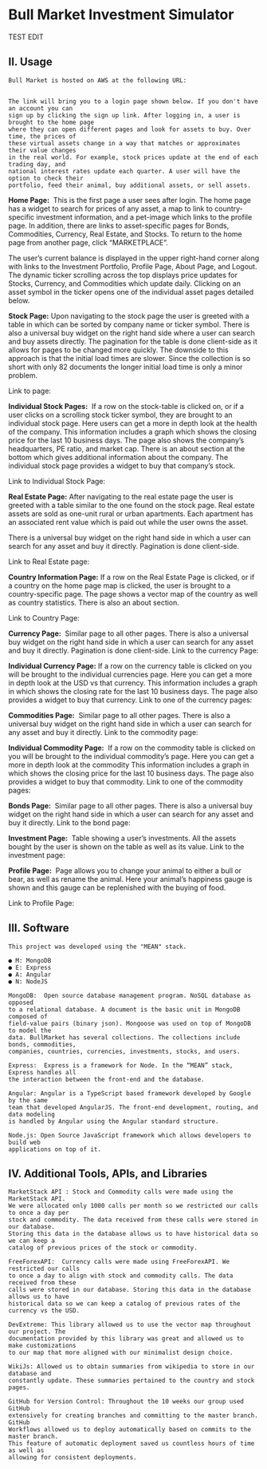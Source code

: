 # Bull Market Investment Simulator

TEST EDIT

## II. Usage

```
Bull Market is hosted on AWS at the following URL:


The link will bring you to a login page shown below. If you don't have an account you can
sign up by clicking the sign up link. After logging in, a user is brought to the home page
where they can open different pages and look for assets to buy. Over time, the prices of
these virtual assets change in a way that matches or approximates their value changes
in the real world. For example, stock prices update at the end of each trading day, and
national interest rates update each quarter. A user will have the option to check their
portfolio, feed their animal, buy additional assets, or sell assets.
```

**Home Page:** ​ This is the first page a user sees after login. The home page has a widget
to search for prices of any asset, a map to link to country-specific investment
information, and a pet-image which links to the profile page. In addition, there are links to
asset-specific pages for Bonds, Commodities, Currency, Real Estate, and Stocks. To
return to the home page from another page, click “MARKETPLACE”.

The user’s current balance is displayed in the upper right-hand corner along with links to
the Investment Portfolio, Profile Page, About Page, and Logout. The dynamic ticker
scrolling across the top displays price updates for Stocks, Currency, and Commodities
which update daily. Clicking on an asset symbol in the ticker opens one of the individual
asset pages detailed below.


**Stock Page:** ​Upon navigating to the stock page the user is greeted with a table in which
can be sorted by company name or ticker symbol. There is also a universal buy widget
on the right hand side where a user can search and buy assets directly. The pagination
for the table is done client-side as it allows for pages to be changed more quickly. The
downside to this approach is that the initial load times are slower. Since the collection is
so short with only 82 documents the longer initial load time is only a minor problem.

Link to page:

**Individual Stock Pages:** ​ If a row on the stock-table is clicked on, or if a user clicks on a
scrolling stock ticker symbol, they are brought to an individual stock page. Here users
can get a more in depth look at the health of the company. This information includes a
graph which shows the closing price for the last 10 business days. The page also shows
the company’s headquarters, PE ratio, and market cap. There is an about section at the
bottom which gives additional information about the company. The individual stock page
provides a widget to buy that company’s stock.

Link to Individual Stock Page:


**Real Estate Page:** ​After navigating to the real estate page the user is greeted with a
table similar to the one found on the stock page. Real estate assets are sold as one-unit
rural or urban apartments. Each apartment has an associated rent value which is paid
out while the user owns the asset.

There is a universal buy widget on the right hand side in which a user can search for any
asset and buy it directly. Pagination is done client-side.

Link to Real Estate page:


**Country Information Page:** ​If a row on the Real Estate Page is clicked, or if a country
on the home page map is clicked, the user is brought to a country-specific page. The
page shows a vector map of the country as well as country statistics. There is also an
about section.

Link to Country Page:



**Currency Page:** ​ Similar page to all other pages. There is also a universal buy widget on
the right hand side in which a user can search for any asset and buy it directly.
Pagination is done client-side. Link to the currency Page:


**Individual Currency Page:** ​If a row on the currency table is clicked on you will be
brought to the individual currencies page. Here you can get a more in depth look at the
USD vs that currency. This information includes a graph in which shows the closing rate
for the last 10 business days. The page also provides a widget to buy that currency. Link
to one of the currency pages:


**Commodities Page:** ​ Similar page to all other pages. There is also a universal buy
widget on the right hand side in which a user can search for any asset and buy it directly.
Link to the commodity page:


**Individual Commodity Page:** ​ If a row on the commodity table is clicked on you will be
brought to the individual commodity’s page. Here you can get a more in depth look at the
commodity This information includes a graph in which shows the closing price for the last
10 business days. The page also provides a widget to buy that commodity. Link to one
of the commodity pages:

**Bonds Page:** ​ Similar page to all other pages. There is also a universal buy widget on
the right hand side in which a user can search for any asset and buy it directly. Link to
the bond page:

**Investment Page:** ​ Table showing a user’s investments. All the assets bought by the
user is shown on the table as well as its value. Link to the investment page:

**Profile Page:** ​ Page allows you to change your animal to either a bull or bear, as well as
rename the animal. Here your animal’s happiness gauge is shown and this gauge can
be replenished with the buying of food.

Link to Profile Page:


## III. Software

```
This project was developed using the "MEAN" stack.
```
```
● M: MongoDB
● E: Express
● A: Angular
● N: NodeJS
```
```
MongoDB: ​ Open source database management program. NoSQL database as opposed
to a relational database. A document is the basic unit in MongoDB composed of
field-value pairs (binary json). Mongoose was used on top of MongoDB to model the
data. BullMarket has several collections. The collections include bonds, commodities,
companies, countries, currencies, investments, stocks, and users.
```
```
Express: ​ Express is a framework for Node. In the “MEAN” stack, Express handles all
the interaction between the front-end and the database.
```
```
Angular: ​Angular is a TypeScript based framework developed by Google by the same
team that developed AngularJS. The front-end development, routing, and data modeling
is handled by Angular using the Angular standard structure.
```
```
Node.js: ​Open Source JavaScript framework which allows developers to build web
applications on top of it.
```
## IV. Additional Tools, APIs, and Libraries

```
MarketStack API ​: Stock and Commodity calls were made using the MarketStack API.
We were allocated only 1000 calls per month so we restricted our calls to once a day per
stock and commodity. The data received from these calls were stored in our database.
Storing this data in the database allows us to have historical data so we can keep a
catalog of previous prices of the stock or commodity.
```
```
FreeForexAPI: ​ Currency calls were made using FreeForexAPI. We restricted our calls
to once a day to align with stock and commodity calls. The data received from these
calls were stored in our database. Storing this data in the database allows us to have
historical data so we can keep a catalog of previous rates of the currency vs the USD.
```
```
DevExtreme: ​This library allowed us to use the vector map throughout our project. The
documentation provided by this library was great and allowed us to make customizations
to our map that more aligned with our minimalist design choice.
```
```
WikiJs: ​Allowed us to obtain summaries from wikipedia to store in our database and
constantly update. These summaries pertained to the country and stock pages.
```

```
GitHub for Version Control: ​Throughout the 10 weeks our group used GitHub
extensively for creating branches and committing to the master branch. GitHub
Workflows allowed us to deploy automatically based on commits to the master branch.
This feature of automatic deployment saved us countless hours of time as well as
allowing for consistent deployments.
```
